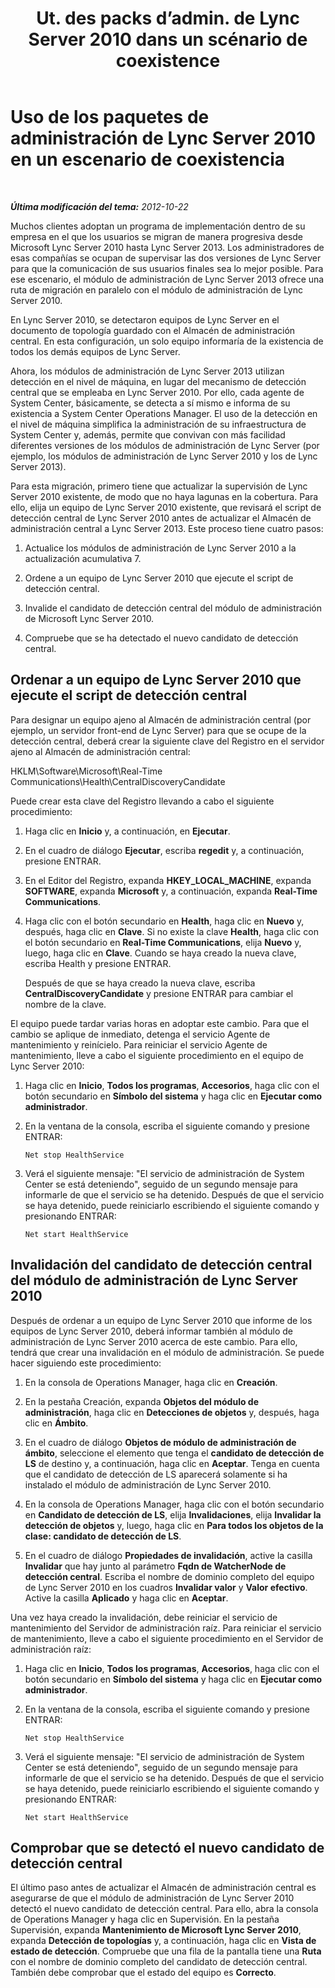 ﻿---
title: "Ut. des packs d’admin. de Lync Server 2010 dans un scénario de coexistence"
TOCTitle: "Ut. des packs d’admin. de Lync Server 2010 dans un scénario de coexistence"
ms:assetid: 8b792503-bd88-47fe-9d97-b071e8d429a5
ms:mtpsurl: https://technet.microsoft.com/es-es/library/JJ205078(v=OCS.15)
ms:contentKeyID: 48275946
ms.date: 01/07/2017
mtps_version: v=OCS.15
ms.translationtype: HT
---

# Uso de los paquetes de administración de Lync Server 2010 en un escenario de coexistencia

 

_**Última modificación del tema:** 2012-10-22_

Muchos clientes adoptan un programa de implementación dentro de su empresa en el que los usuarios se migran de manera progresiva desde Microsoft Lync Server 2010 hasta Lync Server 2013. Los administradores de esas compañías se ocupan de supervisar las dos versiones de Lync Server para que la comunicación de sus usuarios finales sea lo mejor posible. Para ese escenario, el módulo de administración de Lync Server 2013 ofrece una ruta de migración en paralelo con el módulo de administración de Lync Server 2010.

En Lync Server 2010, se detectaron equipos de Lync Server en el documento de topología guardado con el Almacén de administración central. En esta configuración, un solo equipo informaría de la existencia de todos los demás equipos de Lync Server.

Ahora, los módulos de administración de Lync Server 2013 utilizan detección en el nivel de máquina, en lugar del mecanismo de detección central que se empleaba en Lync Server 2010. Por ello, cada agente de System Center, básicamente, se detecta a sí mismo e informa de su existencia a System Center Operations Manager. El uso de la detección en el nivel de máquina simplifica la administración de su infraestructura de System Center y, además, permite que convivan con más facilidad diferentes versiones de los módulos de administración de Lync Server (por ejemplo, los módulos de administración de Lync Server 2010 y los de Lync Server 2013).

Para esta migración, primero tiene que actualizar la supervisión de Lync Server 2010 existente, de modo que no haya lagunas en la cobertura. Para ello, elija un equipo de Lync Server 2010 existente, que revisará el script de detección central de Lync Server 2010 antes de actualizar el Almacén de administración central a Lync Server 2013. Este proceso tiene cuatro pasos:

1.  Actualice los módulos de administración de Lync Server 2010 a la actualización acumulativa 7.

2.  Ordene a un equipo de Lync Server 2010 que ejecute el script de detección central.

3.  Invalide el candidato de detección central del módulo de administración de Microsoft Lync Server 2010.

4.  Compruebe que se ha detectado el nuevo candidato de detección central.

## Ordenar a un equipo de Lync Server 2010 que ejecute el script de detección central

Para designar un equipo ajeno al Almacén de administración central (por ejemplo, un servidor front-end de Lync Server) para que se ocupe de la detección central, deberá crear la siguiente clave del Registro en el servidor ajeno al Almacén de administración central:

HKLM\\Software\\Microsoft\\Real-Time Communications\\Health\\CentralDiscoveryCandidate

Puede crear esta clave del Registro llevando a cabo el siguiente procedimiento:

1.  Haga clic en **Inicio** y, a continuación, en **Ejecutar**.

2.  En el cuadro de diálogo **Ejecutar**, escriba **regedit** y, a continuación, presione ENTRAR.

3.  En el Editor del Registro, expanda **HKEY\_LOCAL\_MACHINE**, expanda **SOFTWARE**, expanda **Microsoft** y, a continuación, expanda **Real-Time Communications**.

4.  Haga clic con el botón secundario en **Health**, haga clic en **Nuevo** y, después, haga clic en **Clave**. Si no existe la clave **Health**, haga clic con el botón secundario en **Real-Time Communications**, elija **Nuevo** y, luego, haga clic en **Clave**. Cuando se haya creado la nueva clave, escriba Health y presione ENTRAR.
    
    Después de que se haya creado la nueva clave, escriba **CentralDiscoveryCandidate** y presione ENTRAR para cambiar el nombre de la clave.

El equipo puede tardar varias horas en adoptar este cambio. Para que el cambio se aplique de inmediato, detenga el servicio Agente de mantenimiento y reinícielo. Para reiniciar el servicio Agente de mantenimiento, lleve a cabo el siguiente procedimiento en el equipo de Lync Server 2010:

1.  Haga clic en **Inicio**, **Todos los programas**, **Accesorios**, haga clic con el botón secundario en **Símbolo del sistema** y haga clic en **Ejecutar como administrador**.

2.  En la ventana de la consola, escriba el siguiente comando y presione ENTRAR:
    
        Net stop HealthService

3.  Verá el siguiente mensaje: "El servicio de administración de System Center se está deteniendo", seguido de un segundo mensaje para informarle de que el servicio se ha detenido. Después de que el servicio se haya detenido, puede reiniciarlo escribiendo el siguiente comando y presionando ENTRAR:
    
        Net start HealthService

## Invalidación del candidato de detección central del módulo de administración de Lync Server 2010

Después de ordenar a un equipo de Lync Server 2010 que informe de los equipos de Lync Server 2010, deberá informar también al módulo de administración de Lync Server 2010 acerca de este cambio. Para ello, tendrá que crear una invalidación en el módulo de administración. Se puede hacer siguiendo este procedimiento:

1.  En la consola de Operations Manager, haga clic en **Creación**.

2.  En la pestaña Creación, expanda **Objetos del módulo de administración**, haga clic en **Detecciones de objetos** y, después, haga clic en **Ámbito**.

3.  En el cuadro de diálogo **Objetos de módulo de administración de ámbito**, seleccione el elemento que tenga el **candidato de detección de LS** de destino y, a continuación, haga clic en **Aceptar**. Tenga en cuenta que el candidato de detección de LS aparecerá solamente si ha instalado el módulo de administración de Lync Server 2010.

4.  En la consola de Operations Manager, haga clic con el botón secundario en **Candidato de detección de LS**, elija **Invalidaciones**, elija **Invalidar la detección de objetos** y, luego, haga clic en **Para todos los objetos de la clase: candidato de detección de LS**.

5.  En el cuadro de diálogo **Propiedades de invalidación**, active la casilla **Invalidar** que hay junto al parámetro **Fqdn de WatcherNode de detección central**. Escriba el nombre de dominio completo del equipo de Lync Server 2010 en los cuadros **Invalidar valor** y **Valor efectivo**. Active la casilla **Aplicado** y haga clic en **Aceptar**.

Una vez haya creado la invalidación, debe reiniciar el servicio de mantenimiento del Servidor de administración raíz. Para reiniciar el servicio de mantenimiento, lleve a cabo el siguiente procedimiento en el Servidor de administración raíz:

1.  Haga clic en **Inicio**, **Todos los programas**, **Accesorios**, haga clic con el botón secundario en **Símbolo del sistema** y haga clic en **Ejecutar como administrador**.

2.  En la ventana de la consola, escriba el siguiente comando y presione ENTRAR:
    
        Net stop HealthService

3.  Verá el siguiente mensaje: "El servicio de administración de System Center se está deteniendo", seguido de un segundo mensaje para informarle de que el servicio se ha detenido. Después de que el servicio se haya detenido, puede reiniciarlo escribiendo el siguiente comando y presionando ENTRAR:
    
        Net start HealthService

## Comprobar que se detectó el nuevo candidato de detección central

El último paso antes de actualizar el Almacén de administración central es asegurarse de que el módulo de administración de Lync Server 2010 detectó el nuevo candidato de detección central. Para ello, abra la consola de Operations Manager y haga clic en Supervisión. En la pestaña Supervisión, expanda **Mantenimiento de Microsoft Lync Server 2010**, expanda **Detección de topologías** y, a continuación, haga clic en **Vista de estado de detección**. Compruebe que una fila de la pantalla tiene una **Ruta** con el nombre de dominio completo del candidato de detección central. También debe comprobar que el estado del equipo es **Correcto**.

